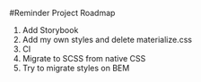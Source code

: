 #Reminder Project Roadmap
1) Add Storybook
2) Add my own styles and delete materialize.css
3) CI
4) Migrate to SCSS from native CSS
5) Try to migrate styles on BEM